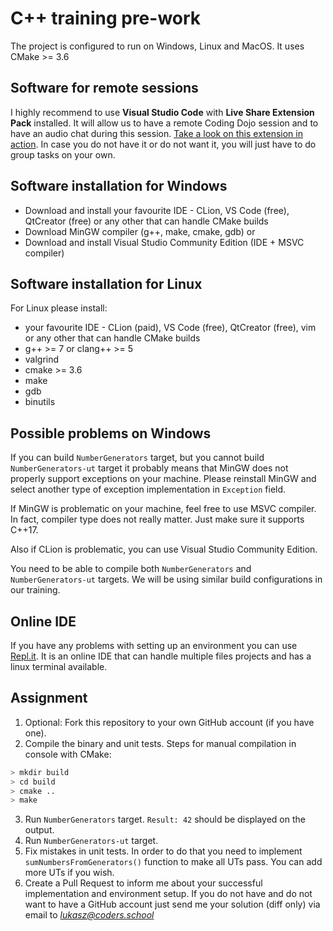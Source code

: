 # C++ training pre-work

The project is configured to run on Windows, Linux and MacOS. It uses CMake >= 3.6

## Software for remote sessions

I highly recommend to use **Visual Studio Code** with **Live Share Extension Pack** installed. It will allow us to have a remote Coding Dojo session and to have an audio chat during this session. [Take a look on this extension in action](https://visualstudio.microsoft.com/pl/services/live-share/). In case you do not have it or do not want it, you will just have to do group tasks on your own.

## Software installation for Windows

- Download and install your favourite IDE - CLion, VS Code (free), QtCreator (free) or any other that can handle CMake builds
- Download MinGW compiler (g++, make, cmake, gdb)
or 
- Download and install Visual Studio Community Edition (IDE + MSVC compiler)

## Software installation for Linux

For Linux please install:
- your favourite IDE - CLion (paid), VS Code (free), QtCreator (free), vim or any other that can handle CMake builds
- g++ >= 7 or clang++ >= 5
- valgrind
- cmake >= 3.6
- make
- gdb
- binutils

## Possible problems on Windows

If you can build `NumberGenerators` target, but you cannot build `NumberGenerators-ut` target it probably means that MinGW does not properly support exceptions on your machine. Please reinstall MinGW and select another type of exception implementation in `Exception` field.

If MinGW is problematic on your machine, feel free to use MSVC compiler. In fact, compiler type does not really matter. Just make sure it supports C++17.

Also if CLion is problematic, you can use Visual Studio Community Edition.

You need to be able to compile both `NumberGenerators` and `NumberGenerators-ut` targets. We will be using similar build configurations in our training.

## Online IDE

If you have any problems with setting up an environment you can use [Repl.it](https://repl.it). It is an online IDE that can handle multiple files projects and has a linux terminal available.

## Assignment

1. Optional: Fork this repository to your own GitHub account (if you have one).
2. Compile the binary and unit tests. Steps for manual compilation in console with CMake:
  ```bash
  > mkdir build
  > cd build
  > cmake ..
  > make
  ```
3. Run `NumberGenerators` target. `Result: 42` should be displayed on the output.
4. Run `NumberGenerators-ut` target.
5. Fix mistakes in unit tests. In order to do that you need to implement `sumNumbersFromGenerators()` function to make all UTs pass. You can add more UTs if you wish.
6. Create a Pull Request to inform me about your successful implementation and environment setup. If you do not have and do not want to have a GitHub account just send me your solution (diff only) via email to *lukasz@coders.school*
